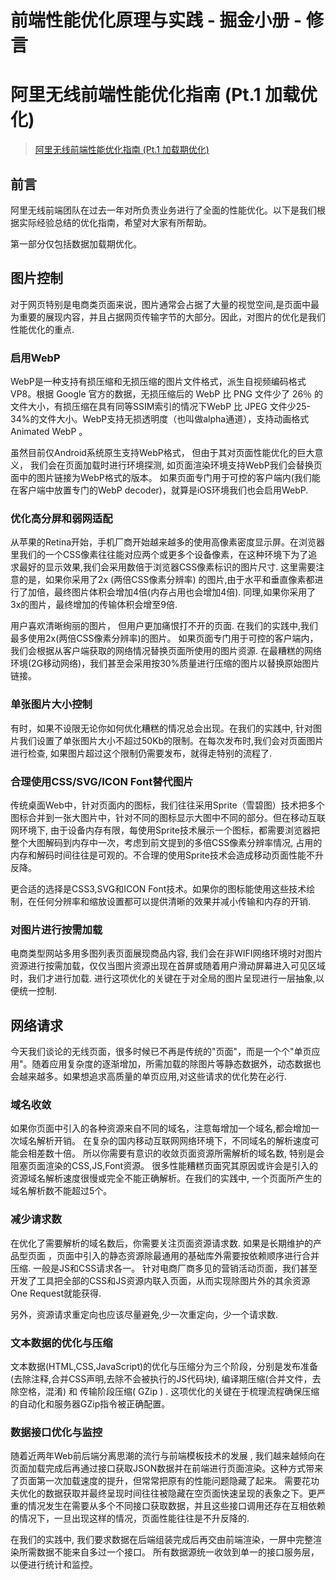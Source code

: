 # 前端性能优化原理与实践 - 掘金小册 - 修言

## 



# 阿里无线前端性能优化指南 (Pt.1 加载优化)
> [阿里无线前端性能优化指南 (Pt.1 加载期优化)](https://github.com/amfe/article/issues/1)  
## 前言
阿里无线前端团队在过去一年对所负责业务进行了全面的性能优化。以下是我们根据实际经验总结的优化指南，希望对大家有所帮助。

第一部分仅包括数据加载期优化。

## 图片控制
对于网页特别是电商类页面来说，图片通常会占据了大量的视觉空间,是页面中最为重要的展现内容，并且占据网页传输字节的大部分。因此，对图片的优化是我们性能优化的重点.

### 启用WebP
WebP是一种支持有损压缩和无损压缩的图片文件格式，派生自视频编码格式 VP8。根据 Google 官方的数据，无损压缩后的 WebP 比 PNG 文件少了 26％ 的文件大小，有损压缩在具有同等SSIM索引的情况下WebP 比 JPEG 文件少25-34%的文件大小。WebP支持无损透明度（也叫做alpha通道），支持动画格式Animated WebP 。

虽然目前仅Android系统原生支持WebP格式， 但由于其对页面性能优化的巨大意义， 我们会在页面加载时进行环境探测, 如页面渲染环境支持WebP我们会替换页面中的图片链接为WebP格式的版本。 如果页面专门用于可控的客户端内(我们能在客户端中放置专门的WebP decoder)，就算是iOS环境我们也会启用WebP.

### 优化高分屏和弱网适配
从苹果的Retina开始，手机厂商开始越来越多的使用高像素密度显示屏。在浏览器里我们的一个CSS像素往往能对应两个或更多个设备像素，在这种环境下为了追求最好的显示效果,我们会采用数倍于浏览器CSS像素标识的图片尺寸. 这里需要注意的是，如果你采用了2x (两倍CSS像素分辨率) 的图片,由于水平和垂直像素都进行了加倍，最终图片体积会增加4倍(内存占用也会增加4倍). 同理,如果你采用了3x的图片，最终增加的传输体积会增至9倍.

用户喜欢清晰绚丽的图片， 但用户更加痛恨打不开的页面. 在我们的实践中,我们最多使用2x(两倍CSS像素分辨率)的图片。 如果页面专门用于可控的客户端内，我们会根据从客户端获取的网络情况替换页面所使用的图片资源. 在最糟糕的网络环境(2G移动网络)，我们甚至会采用按30%质量进行压缩的图片以替换原始图片链接。

### 单张图片大小控制
有时，如果不设限无论你如何优化糟糕的情况总会出现。在我们的实践中, 针对图片我们设置了单张图片大小不超过50Kb的限制。在每次发布时,我们会对页面图片进行检查, 如果图片超过这个限制仍需要发布，就得走特别的流程了.

### 合理使用CSS/SVG/ICON Font替代图片
传统桌面Web中，针对页面内的图标，我们往往采用Sprite（雪碧图）技术把多个图标合并到一张大图片中，针对不同的图标显示大图中不同的部分。但在移动互联网环境下, 由于设备内存有限，每使用Sprite技术展示一个图标，都需要浏览器把整个大图解码到内存中一次，考虑到前文提到的多倍CSS像素分辨率情况, 占用的内存和解码时间往往是可观的。不合理的使用Sprite技术会造成移动页面性能不升反降。

更合适的选择是CSS3,SVG和ICON Font技术。如果你的图标能使用这些技术绘制，在任何分辨率和缩放设置都可以提供清晰的效果并减小传输和内存的开销.

### 对图片进行按需加载
电商类型网站多用多图列表页面展现商品内容, 我们会在非WIFI网络环境时对图片资源进行按需加载，仅仅当图片资源出现在首屏或随着用户滑动屏幕进入可见区域时，我们才进行加载. 进行这项优化的关键在于对全局的图片呈现进行一层抽象,以便统一控制.

## 网络请求
今天我们谈论的无线页面，很多时候已不再是传统的"页面"，而是一个个"单页应用"。随着应用复杂度的逐渐增加，所需加载的除图片等静态数据外，动态数据也会越来越多。如果想追求高质量的单页应用,对这些请求的优化势在必行.

### 域名收敛
如果你页面中引入的各种资源来自不同的域名，注意每增加一个域名,都会增加一次域名解析开销。 在复杂的国内移动互联网网络环境下，不同域名的解析速度可能会相差数十倍。 所以你需要有意识的收敛页面资源所需解析的域名数, 特别是会阻塞页面渲染的CSS,JS,Font资源。 很多性能糟糕页面究其原因或许会是引入的资源域名解析速度很慢或完全不能正确解析。在我们的实践中, 一个页面所产生的域名解析数不能超过5个。

### 减少请求数
在优化了需要解析的域名数后，你需要关注页面资源请求数. 如果是长期维护的产品型页面 ，页面中引入的静态资源除最通用的基础库外需要按依赖顺序进行合并压缩. 一般是JS和CSS请求各一。 针对电商厂商多见的营销活动页面，我们甚至开发了工具把全部的CSS和JS资源内联入页面，从而实现除图片外的其余资源One Request就能获得.

另外，资源请求重定向也应该尽量避免,少一次重定向，少一个请求数.

### 文本数据的优化与压缩
文本数据(HTML,CSS,JavaScript)的优化与压缩分为三个阶段，分别是发布准备(去除注释,合并CSS声明,去除不会被执行的JS代码块), 编译期压缩(合并文件，去除空格，混淆) 和 传输阶段压缩( GZip ) . 这项优化的关键在于梳理流程确保压缩的自动化和服务器GZip指令被正确配置。

### 数据接口优化与监控
随着近两年Web前后端分离思潮的流行与前端模板技术的发展 , 我们越来越倾向在页面加载完成后再通过接口获取JSON数据并在前端进行页面渲染。这种方式带来了页面第一次加载速度的提升，但常常把原有的性能问题隐藏了起来。 需要花功夫优化的数据获取并最终呈现时间往往被隐藏在空页面快速呈现的表象之下。更严重的情况发生在需要从多个不同接口获取数据，并且这些接口调用还存在互相依赖的情况下，一旦出现这样的情况，页面性能往往是不升反降的.

在我们的实践中, 我们要求数据在后端组装完成后再交由前端渲染，一屏中完整渲染所需数据不能来自多过一个接口。 所有数据源统一收敛到单一的接口服务层，以便进行统计和监控。
